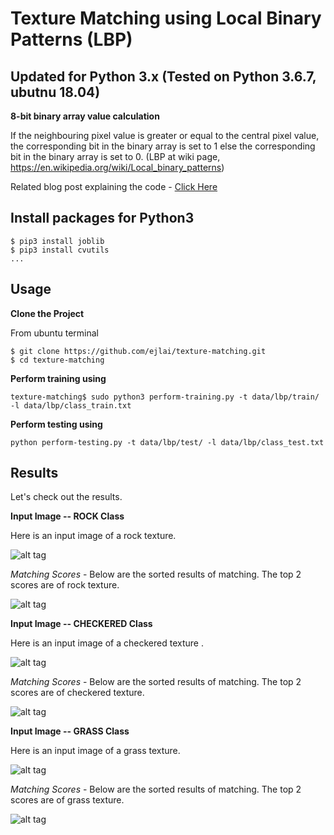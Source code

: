# Texture Matching using Local Binary Patterns (LBP)

## Updated for Python 3.x (Tested on Python 3.6.7, ubutnu 18.04)

__8-bit binary array value calculation__

If the neighbouring pixel value is greater or equal to the central pixel value, the corresponding bit in the binary array is set to 1 else the corresponding bit in the binary array is set to 0. 
(LBP at wiki page, https://en.wikipedia.org/wiki/Local_binary_patterns)

Related blog post explaining the code - [Click
Here](http://hanzratech.in/2015/05/30/local-binary-patterns.html)

## Install packages for Python3

```
$ pip3 install joblib
$ pip3 install cvutils
...

```

## Usage

__Clone the Project__

From ubuntu terminal
```
$ git clone https://github.com/ejlai/texture-matching.git
$ cd texture-matching

```

__Perform training using__

```
texture-matching$ sudo python3 perform-training.py -t data/lbp/train/ -l data/lbp/class_train.txt

```

__Perform testing using__

```
python perform-testing.py -t data/lbp/test/ -l data/lbp/class_test.txt
```
## Results

Let's check out the results.

__Input Image -- ROCK Class__

Here is an input image of a rock texture.

![alt tag](docs/images/query-image-1.png)

_Matching Scores_ - Below are the sorted results of matching. The top 2 scores are of rock texture.

![alt tag](docs/images/query-image-results-1.png)

__Input Image -- CHECKERED Class__

Here is an input image of a checkered texture .

![alt tag](docs/images/query-image-2.png)

_Matching Scores_ - Below are the sorted results of matching. The top 2 scores are of checkered texture.

![alt tag](docs/images/query-image-results-2.png)

__Input Image -- GRASS Class__

Here is an input image of a grass texture.

![alt tag](docs/images/query-image-3.png)

_Matching Scores_ - Below are the sorted results of matching. The top 2 scores are of grass texture.

![alt tag](docs/images/query-image-results-3.png)
